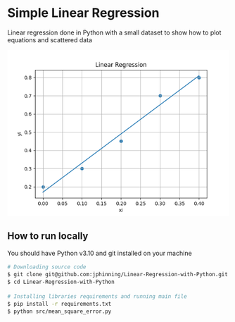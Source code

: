 # Simple Linear Regression 

Linear regression done in Python with a small dataset to show how to plot equations and scattered data

![alt text](https://github.com/jphinning/Linear-Regression-with-Python/blob/main/linearRegression.png)

## How to run locally

You should have Python v3.10 and git installed on your machine

```sh
# Downloading source code
$ git clone git@github.com:jphinning/Linear-Regression-with-Python.git
$ cd Linear-Regression-with-Python

# Installing libraries requirements and running main file
$ pip install -r requirements.txt
$ python src/mean_square_error.py
```

